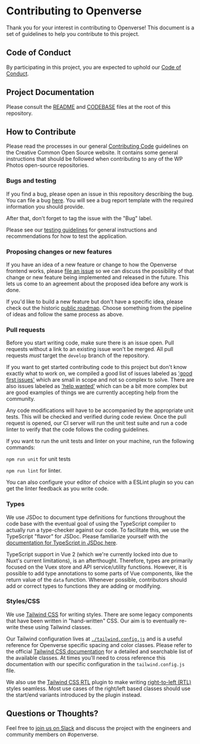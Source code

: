 # Contributing to Openverse

Thank you for your interest in contributing to Openverse! This document is a set of guidelines to help you contribute to this project.

## Code of Conduct

By participating in this project, you are expected to uphold our [Code of Conduct](./CODE_OF_CONDUCT.md).

## Project Documentation

Please consult the [README](./README.md) and [CODEBASE](./CODEBASE.md) files at the root of this repository.

## How to Contribute

Please read the processes in our general [Contributing Code](https://creativecommons.github.io/contributing-code/) guidelines on the Creative Common Open Source website. It contains some general instructions that should be followed when contributing to any of the WP Photos open-source repositories.

### Bugs and testing

If you find a bug, please open an issue in this repository describing the bug. You can file a bug [here](https://github.com/wordpress/openverse-frontend/issues/new?template=bug_report.md). You will see a bug report template with the required information you should provide.

After that, don't forget to tag the issue with the "Bug" label.

Please see our [testing guidelines](./TESTING_GUIDELINES.md) for general instructions and recommendations for how to test the application.

### Proposing changes or new features

If you have an idea of a new feature or change to how the Openverse frontend works, please [file an issue](https://github.com/wordpress/openverse-frontend/issues/new?template=feature_request.md) so we can discuss the possibility of that change or new feature being implemented and released in the future. This lets us come to an agreement about the proposed idea before any work is done.

If you'd like to build a new feature but don't have a specific idea, please check out the historic [public roadmap](https://docs.google.com/document/d/19yH2V5K4nzWgEXaZhkzD1egzrRayyDdxlzxZOTCm_pc/). Choose something from the pipeline of ideas and follow the same process as above.

### Pull requests

Before you start writing code, make sure there is an issue open. Pull requests without a link to an existing issue won't be merged. All pull requests _must_ target the `develop` branch of the repository.

If you want to get started contributing code to this project but don't know exactly what to work on, we compiled a good list of issues labeled as ['good first issues'](https://github.com/wordpress/openverse-frontend/labels/good%20first%20issue) which are small in scope and not so complex to solve. There are also issues labeled as ['help wanted'](https://github.com/wordpress/openverse-frontend/labels/help%20wanted) which can be a bit more complex but are good examples of things we are currently accepting help from the community.

Any code modifications will have to be accompanied by the appropriate unit tests. This will be checked and verified during code review. Once the pull request is opened, our CI server will run the unit test suite and run a code linter to verify that the code follows the coding guidelines.

If you want to run the unit tests and linter on your machine, run the following commands:

`npm run unit` for unit tests

`npm run lint` for linter.

You can also configure your editor of choice with a ESLint plugin so you can get the linter feedback as you write code.

### Types

We use JSDoc to document type definitions for functions throughout the code base with the eventual goal of using the TypeScript compiler to actually run a type-checker against our code. To facilitate this, we use the TypeScript "flavor" for JSDoc. Please familiarize yourself with the [documentation for TypeScript in JSDoc here](https://www.typescriptlang.org/docs/handbook/jsdoc-supported-types.html).

TypeScript support in Vue 2 (which we're currently locked into due to Nuxt's current limitations), is an afterthought. Therefore, types are primarily focused on the Vuex store and API service/utility functions. However, it is possible to add type annotations to some parts of Vue components, like the return value of the `data` function. Whenever possible, contributors should add or correct types to functions they are adding or modifying.

### Styles/CSS

We use [Tailwind CSS](https://tailwindcss.com/) for writing styles. There are some legacy components that have been written in "hand-written" CSS. Our aim is to eventually re-write these using Tailwind classes.

Our Tailwind configuration lives at [`./tailwind.config.js`](./tailwind.config.js) and is a useful reference for Openverse specific spacing and color classes. Please refer to the official [Tailwind CSS documentation](https://tailwindcss.com/docs) for a detailed and searchable list of the available classes. At times you'll need to cross reference this documentation with our specific configuration in the `tailwind.config.js` file.

We also use the [Tailwind CSS RTL](https://github.com/20lives/tailwindcss-rtl) plugin to make writing [right-to-left (RTL)](https://developer.mozilla.org/en-US/docs/Web/HTML/Global_attributes/dir) styles seamless. Most use cases of the right/left based classes should use the start/end variants introduced by the plugin instead.

## Questions or Thoughts?

Feel free to [join us on Slack](https://make.wordpress.org/chat/) and discuss the project with the engineers and community members on #openverse.
